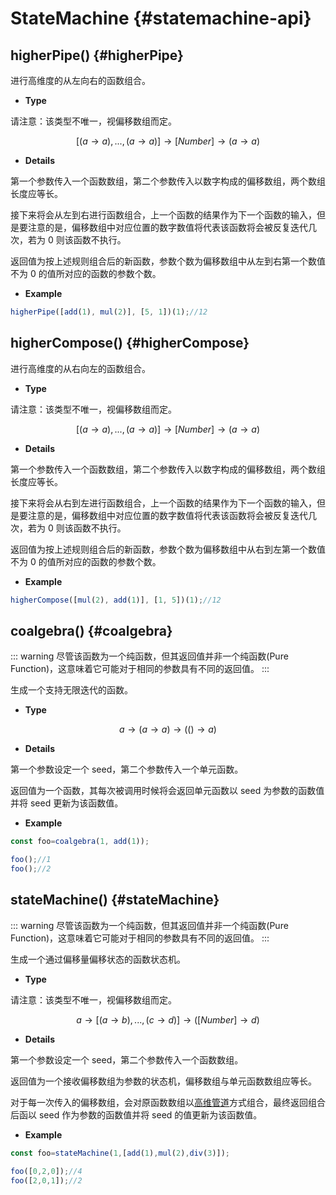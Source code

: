 # StateMachine {#statemachine-api}

## higherPipe() {#higherPipe}

进行高维度的从左向右的函数组合。

- **Type**

请注意：该类型不唯一，视偏移数组而定。

$$[(a \rightarrow a),...,(a \rightarrow a)]\rightarrow [Number]\rightarrow (a\rightarrow a)$$

- **Details**

第一个参数传入一个函数数组，第二个参数传入以数字构成的偏移数组，两个数组长度应等长。

接下来将会从左到右进行函数组合，上一个函数的结果作为下一个函数的输入，但是要注意的是，偏移数组中对应位置的数字数值将代表该函数将会被反复迭代几次，若为 0 则该函数不执行。

返回值为按上述规则组合后的新函数，参数个数为偏移数组中从左到右第一个数值不为 0 的值所对应的函数的参数个数。

- **Example**

```js
higherPipe([add(1), mul(2)], [5, 1])(1);//12
```

## higherCompose() {#higherCompose}

进行高维度的从右向左的函数组合。

- **Type**

请注意：该类型不唯一，视偏移数组而定。

$$[(a \rightarrow a),...,(a \rightarrow a)]\rightarrow [Number]\rightarrow (a\rightarrow a)$$

- **Details**

第一个参数传入一个函数数组，第二个参数传入以数字构成的偏移数组，两个数组长度应等长。

接下来将会从右到左进行函数组合，上一个函数的结果作为下一个函数的输入，但是要注意的是，偏移数组中对应位置的数字数值将代表该函数将会被反复迭代几次，若为 0 则该函数不执行。

返回值为按上述规则组合后的新函数，参数个数为偏移数组中从右到左第一个数值不为 0 的值所对应的函数的参数个数。

- **Example**

```js
higherCompose([mul(2), add(1)], [1, 5])(1);//12
```

## coalgebra() {#coalgebra}

::: warning
尽管该函数为一个纯函数，但其返回值并非一个纯函数(Pure Function)，这意味着它可能对于相同的参数具有不同的返回值。
:::

生成一个支持无限迭代的函数。

- **Type**

$$a\rightarrow (a\rightarrow a)\rightarrow (()\rightarrow a)$$

- **Details**

第一个参数设定一个 seed，第二个参数传入一个单元函数。

返回值为一个函数，其每次被调用时候将会返回单元函数以 seed 为参数的函数值并将 seed 更新为该函数值。

- **Example**

```js
const foo=coalgebra(1, add(1));

foo();//1
foo();//2
```

## stateMachine() {#stateMachine} 

::: warning
尽管该函数为一个纯函数，但其返回值并非一个纯函数(Pure Function)，这意味着它可能对于相同的参数具有不同的返回值。
:::

生成一个通过偏移量偏移状态的函数状态机。

- **Type**

请注意：该类型不唯一，视偏移数组而定。

$$a\rightarrow [(a\rightarrow b),...,(c\rightarrow d)]\rightarrow ([Number]\rightarrow d)$$

- **Details**

第一个参数设定一个 seed，第二个参数传入一个函数数组。

返回值为一个接收偏移数组为参数的状态机，偏移数组与单元函数数组应等长。

对于每一次传入的偏移数组，会对原函数数组以[高维管道](#higherPipe)方式组合，最终返回组合后函以 seed 作为参数的函数值并将 seed 的值更新为该函数值。

- **Example**

```js
const foo=stateMachine(1,[add(1),mul(2),div(3)]);

foo([0,2,0]);//4
foo([2,0,1]);//2
```